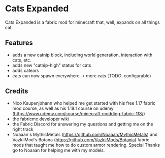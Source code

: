 # Cats Expanded
Cats Expanded is a fabric mod for minecraft that, well, expands on all things cat


## Features
- adds a new catnip block, including world generation, interaction with cats, etc.
- adds new "catnip-high" status for cats
- adds catears 
- cats can now spawn everywhere -> more cats (TODO: configurable)


## Credits
- Nico Kaupenjohann who helped me get started with his free 1.17 fabric mod course, as well as his 1.18.1 course on udemy (https://www.udemy.com/course/minecraft-modding-fabric-118/)
- the fabricmc developer wiki
- the Fabric Discord for answering my questions and getting me on the right track
- Noaaan´s MythicMetals (https://github.com/Noaaan/MythicMetals) and VazkiiMod´s Botana (https://github.com/VazkiiMods/Botania) fabric mods that taught me how to do custom armor rendering. Special Thanks go to Noaaan for helping me with my models.
